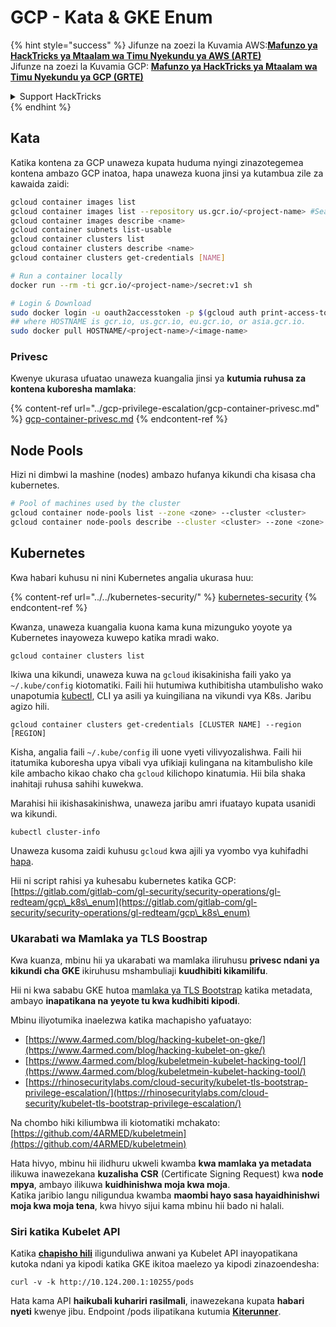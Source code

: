 # GCP - Kata & GKE Enum

{% hint style="success" %}
Jifunze na zoezi la Kuvamia AWS:<img src="/.gitbook/assets/image.png" alt="" data-size="line">[**Mafunzo ya HackTricks ya Mtaalam wa Timu Nyekundu ya AWS (ARTE)**](https://training.hacktricks.xyz/courses/arte)<img src="/.gitbook/assets/image.png" alt="" data-size="line">\
Jifunze na zoezi la Kuvamia GCP: <img src="/.gitbook/assets/image (2).png" alt="" data-size="line">[**Mafunzo ya HackTricks ya Mtaalam wa Timu Nyekundu ya GCP (GRTE)**<img src="/.gitbook/assets/image (2).png" alt="" data-size="line">](https://training.hacktricks.xyz/courses/grte)

<details>

<summary>Support HackTricks</summary>

* Angalia [**mpango wa michango**](https://github.com/sponsors/carlospolop)!
* **Jiunge na** 💬 [**Kikundi cha Discord**](https://discord.gg/hRep4RUj7f) au kikundi cha [**telegram**](https://t.me/peass) au **tufuate** kwenye **Twitter** 🐦 [**@hacktricks\_live**](https://twitter.com/hacktricks\_live)**.**
* **Shiriki mbinu za kuvamia kwa kuwasilisha PRs kwa** [**HackTricks**](https://github.com/carlospolop/hacktricks) na [**HackTricks Cloud**](https://github.com/carlospolop/hacktricks-cloud) github repos.

</details>
{% endhint %}

## Kata

Katika kontena za GCP unaweza kupata huduma nyingi zinazotegemea kontena ambazo GCP inatoa, hapa unaweza kuona jinsi ya kutambua zile za kawaida zaidi:
```bash
gcloud container images list
gcloud container images list --repository us.gcr.io/<project-name> #Search in other subdomains repositories
gcloud container images describe <name>
gcloud container subnets list-usable
gcloud container clusters list
gcloud container clusters describe <name>
gcloud container clusters get-credentials [NAME]

# Run a container locally
docker run --rm -ti gcr.io/<project-name>/secret:v1 sh

# Login & Download
sudo docker login -u oauth2accesstoken -p $(gcloud auth print-access-token) https://HOSTNAME
## where HOSTNAME is gcr.io, us.gcr.io, eu.gcr.io, or asia.gcr.io.
sudo docker pull HOSTNAME/<project-name>/<image-name>
```
### Privesc

Kwenye ukurasa ufuatao unaweza kuangalia jinsi ya **kutumia ruhusa za kontena kuboresha mamlaka**:

{% content-ref url="../gcp-privilege-escalation/gcp-container-privesc.md" %}
[gcp-container-privesc.md](../gcp-privilege-escalation/gcp-container-privesc.md)
{% endcontent-ref %}

## Node Pools

Hizi ni dimbwi la mashine (nodes) ambazo hufanya kikundi cha kisasa cha kubernetes.
```bash
# Pool of machines used by the cluster
gcloud container node-pools list --zone <zone> --cluster <cluster>
gcloud container node-pools describe --cluster <cluster> --zone <zone> <node-pool>
```
## Kubernetes

Kwa habari kuhusu ni nini Kubernetes angalia ukurasa huu:

{% content-ref url="../../kubernetes-security/" %}
[kubernetes-security](../../kubernetes-security/)
{% endcontent-ref %}

Kwanza, unaweza kuangalia kuona kama kuna mizunguko yoyote ya Kubernetes inayoweza kuwepo katika mradi wako.
```
gcloud container clusters list
```
Ikiwa una kikundi, unaweza kuwa na `gcloud` ikisakinisha faili yako ya `~/.kube/config` kiotomatiki. Faili hii hutumiwa kuthibitisha utambulisho wako unapotumia [kubectl](https://kubernetes.io/docs/reference/kubectl/overview/), CLI ya asili ya kuingiliana na vikundi vya K8s. Jaribu agizo hili.
```
gcloud container clusters get-credentials [CLUSTER NAME] --region [REGION]
```
Kisha, angalia faili `~/.kube/config` ili uone vyeti vilivyozalishwa. Faili hii itatumika kuboresha upya vibali vya ufikiaji kulingana na kitambulisho kile kile ambacho kikao chako cha `gcloud` kilichopo kinatumia. Hii bila shaka inahitaji ruhusa sahihi kuwekwa.

Marahisi hii ikishasakinishwa, unaweza jaribu amri ifuatayo kupata usanidi wa kikundi.
```
kubectl cluster-info
```
Unaweza kusoma zaidi kuhusu `gcloud` kwa ajili ya vyombo vya kuhifadhi [hapa](https://cloud.google.com/sdk/gcloud/reference/container/).

Hii ni script rahisi ya kuhesabu kubernetes katika GCP: [https://gitlab.com/gitlab-com/gl-security/security-operations/gl-redteam/gcp\_k8s\_enum](https://gitlab.com/gitlab-com/gl-security/security-operations/gl-redteam/gcp\_k8s\_enum)

### Ukarabati wa Mamlaka ya TLS Boostrap

Kwa kuanza, mbinu hii ya ukarabati wa mamlaka iliruhusu **privesc ndani ya kikundi cha GKE** ikiruhusu mshambuliaji **kuudhibiti kikamilifu**.

Hii ni kwa sababu GKE hutoa [mamlaka ya TLS Bootstrap](https://kubernetes.io/docs/reference/command-line-tools-reference/kubelet-tls-bootstrapping/) katika metadata, ambayo **inapatikana na yeyote tu kwa kudhibiti kipodi**.

Mbinu iliyotumika inaelezwa katika machapisho yafuatayo:

* [https://www.4armed.com/blog/hacking-kubelet-on-gke/](https://www.4armed.com/blog/hacking-kubelet-on-gke/)
* [https://www.4armed.com/blog/kubeletmein-kubelet-hacking-tool/](https://www.4armed.com/blog/kubeletmein-kubelet-hacking-tool/)
* [https://rhinosecuritylabs.com/cloud-security/kubelet-tls-bootstrap-privilege-escalation/](https://rhinosecuritylabs.com/cloud-security/kubelet-tls-bootstrap-privilege-escalation/)

Na chombo hiki kiliumbwa ili kiotomatiki mchakato: [https://github.com/4ARMED/kubeletmein](https://github.com/4ARMED/kubeletmein)

Hata hivyo, mbinu hii ilidhuru ukweli kwamba **kwa mamlaka ya metadata** ilikuwa inawezekana **kuzalisha CSR** (Certificate Signing Request) kwa **node mpya**, ambayo ilikuwa **kuidhinishwa moja kwa moja**.\
Katika jaribio langu niligundua kwamba **maombi hayo sasa hayaidhinishwi moja kwa moja tena**, kwa hivyo sijui kama mbinu hii bado ni halali.

### Siri katika Kubelet API <a href="#the-kubelet-api-git-secrets-redux" id="the-kubelet-api-git-secrets-redux"></a>

Katika [**chapisho hili**](https://blog.assetnote.io/2022/05/06/cloudflare-pages-pt3/) iligunduliwa anwani ya Kubelet API inayopatikana kutoka ndani ya kipodi katika GKE ikitoa maelezo ya kipodi zinazoendesha:
```
curl -v -k http://10.124.200.1:10255/pods
```
Hata kama API **haikubali kuhariri rasilmali**, inawezekana kupata **habari nyeti** kwenye jibu. Endpoint /pods ilipatikana kutumia [**Kiterunner**](https://github.com/assetnote/kiterunner).
